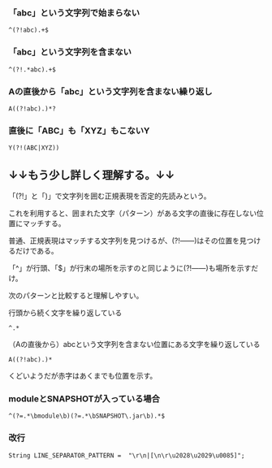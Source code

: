 ### 「abc」という文字列で始まらない
```Text
^(?!abc).+$
```

### 「abc」という文字列を含まない
```Text
^(?!.*abc).+$
```

### Aの直後から「abc」という文字列を含まない繰り返し
```Text
A((?!abc).)*?
```

### 直後に「ABC」も「XYZ」もこないY
```Text
Y(?!(ABC|XYZ))
```

## ↓↓もう少し詳しく理解する。↓↓

「(?!」と「)」で文字列を囲む正規表現を否定的先読みという。

これを利用すると、囲まれた文字（パターン）がある文字の直後に存在しない位置にマッチする。

普通、正規表現はマッチする文字列を見つけるが、(?!――)はその位置を見つけるだけである。

「^」が行頭、「$」が行末の場所を示すのと同じように(?!――)も場所を示すだけ。

次のパターンと比較すると理解しやすい。

行頭から続く文字を繰り返している

```Text
^.*
```

（Aの直後から）abcという文字列を含まない位置にある文字を繰り返している
```Text
A((?!abc).)*
```

くどいようだが赤字はあくまでも位置を示す。

### moduleとSNAPSHOTが入っている場合

```
^(?=.*\bmodule\b)(?=.*\bSNAPSHOT\.jar\b).*$
```

### 改行
```
String LINE_SEPARATOR_PATTERN =  "\r\n|[\n\r\u2028\u2029\u0085]";
```